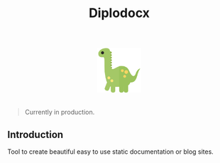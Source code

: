 <h1 align="center">
Diplodocx
<br> <br>
<p>
<img src="./static/diplodocus.svg" width="100" >
</p>
</h1>
<p align="center">

</p>

> Currently in production. 


## Introduction
Tool to create beautiful easy to use static documentation or blog sites. 

